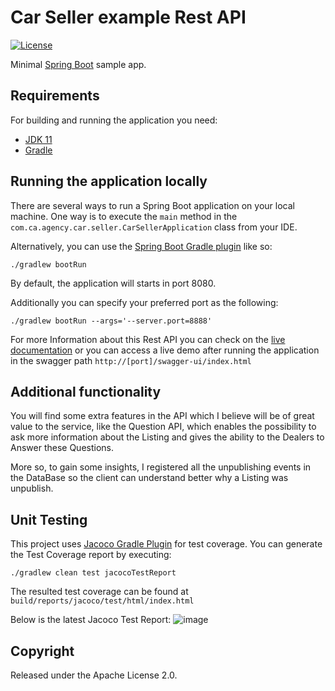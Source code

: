 # Car Seller example Rest API



[![License](http://img.shields.io/:license-apache-blue.svg)](http://www.apache.org/licenses/LICENSE-2.0.html)

Minimal [Spring Boot](http://projects.spring.io/spring-boot/) sample app.

## Requirements

For building and running the application you need:

- [JDK 11](https://www.oracle.com/java/technologies/javase-jdk11-downloads.html)
- [Gradle](https://gradle.org/install/)

## Running the application locally

There are several ways to run a Spring Boot application on your local machine. One way is to execute the `main` method in the `com.ca.agency.car.seller.CarSellerApplication` class from your IDE.

Alternatively, you can use the [Spring Boot Gradle plugin](https://spring.io/guides/gs/gradle/) like so:

```shell
./gradlew bootRun
```
By default, the application will starts in port 8080.

Additionally you can specify your preferred port as the following:

```shell
./gradlew bootRun --args='--server.port=8888'
```

For more Information about this Rest API you can check on the [live documentation](https://carseller.readme.io/reference/listdealersusingget?useReact=on) or you can access a live demo after running the application in the swagger path `http://[port]/swagger-ui/index.html` 

## Additional functionality

You will find some extra features in the API which I believe will be of great value to the service, like the Question API, which enables the possibility to ask more information about the Listing and gives the ability to the Dealers to Answer these Questions.

More so, to gain some insights, I registered all the unpublishing events in the DataBase so the client can understand better why a Listing was unpublish.

## Unit Testing

This project uses [Jacoco Gradle Plugin](https://docs.gradle.org/current/userguide/jacoco_plugin.html) for test coverage. You can generate the Test Coverage report by executing:

```shell
./gradlew clean test jacocoTestReport
```
The resulted test coverage can be found at `build/reports/jacoco/test/html/index.html` 

Below is the latest Jacoco Test Report:
![image](https://user-images.githubusercontent.com/17863794/121129147-20b9e980-c7f2-11eb-831a-d5616be73cac.png)


## Copyright

Released under the Apache License 2.0.
